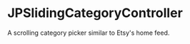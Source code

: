 JPSlidingCategoryController
===========================

A scrolling category picker similar to Etsy's home feed.